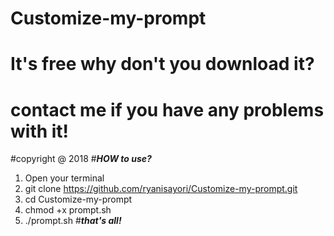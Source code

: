 # Customize-my-prompt
# It's free why don't you download it?
# contact me if you have any problems with it!
#copyright @ 2018
#***HOW to use?***
1. Open your terminal
2. git clone https://github.com/ryanisayori/Customize-my-prompt.git
3. cd Customize-my-prompt
4. chmod +x prompt.sh
5. ./prompt.sh
#***that's all!***
